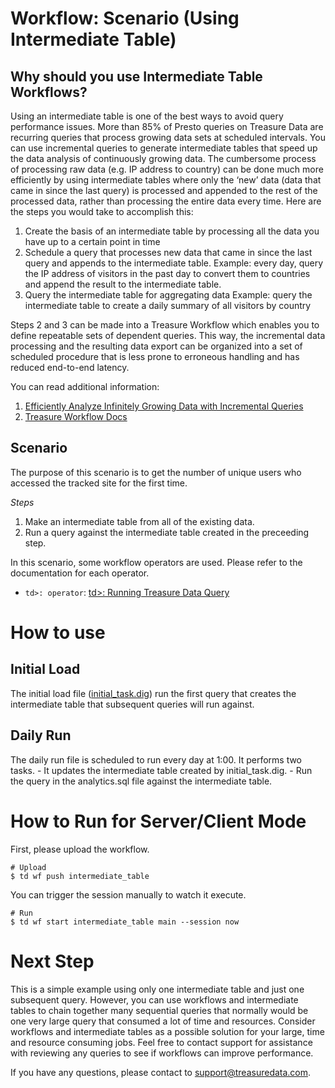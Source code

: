 # Workflow: Scenario (Using Intermediate Table)

## Why should you use Intermediate Table Workflows?
Using an intermediate table is one of the best ways to avoid query performance issues. More than 85% of Presto queries on Treasure Data are recurring queries that process growing data sets at scheduled intervals. You can use incremental queries to generate intermediate tables that speed up the data analysis of continuously growing data. The cumbersome process of processing raw data (e.g. IP address to country) can be done much more efficiently by using intermediate tables where only the ‘new’ data (data that came in since the last query) is processed and appended to the rest of the processed data, rather than processing the entire data every time.  Here are the steps you would take to accomplish this:

1. Create the basis of an intermediate table by processing all the data you have up to a certain point in time
2. Schedule a query that processes new data that came in since the last query and appends to the intermediate table. Example: every day, query the IP address of visitors in the past day to convert them to countries and append the result to the intermediate table.
3. Query the intermediate table for aggregating data
Example: query the intermediate table to create a daily summary of all visitors by country

Steps 2 and 3 can be made into a Treasure Workflow which enables you to define repeatable sets of dependent queries. This way, the incremental data processing and the resulting data export can be organized into a set of scheduled procedure that is less prone to erroneous handling and has reduced end-to-end latency.

You can read additional information:
1. [Efficiently Analyze Infinitely Growing Data with Incremental Queries](https://blog.treasuredata.com/blog/2017/07/25/analyze-infinitely-growing-data-incremental-queries/)
2. [Treasure Workflow Docs](https://tddocs.atlassian.net/wiki/spaces/PD/pages/1081518/Workflow+Reference)

## Scenario

The purpose of this scenario is to get the number of unique users who accessed the tracked site for the first time.

*Steps*
1. Make an intermediate table from all of the existing data.
2. Run a query against the intermediate table created in the preceeding step.

In this scenario, some workflow operators are used. Please refer to the documentation for each operator.

 - `td>: operator`: [td>: Running Treasure Data Query](https://docs.digdag.io/operators/td.html)

# How to use

## Initial Load
The initial load file ([initial_task.dig](initial_task.dig)) run the first query that creates the intermediate table that subsequent queries will run against.

## Daily Run
The daily run file is scheduled to run every day at 1:00. It performs two tasks.
	- It updates the intermediate table created by initial_task.dig.
	- Run the query in the analytics.sql file against the intermediate table.

# How to Run for Server/Client Mode

First, please upload the workflow.

    # Upload
    $ td wf push intermediate_table

You can trigger the session manually to watch it execute.

    # Run
    $ td wf start intermediate_table main --session now


# Next Step
This is a simple example using only one intermediate table and just one subsequent query. However, you can use workflows and intermediate tables to chain together many sequential queries that normally would be one very large query that consumed a lot of time and resources. Consider workflows and intermediate tables as a possible solution for your large, time and resource consuming jobs. Feel free to contact support for assistance with reviewing any queries to see if workflows can improve performance.

If you have any questions, please contact to support@treasuredata.com.
